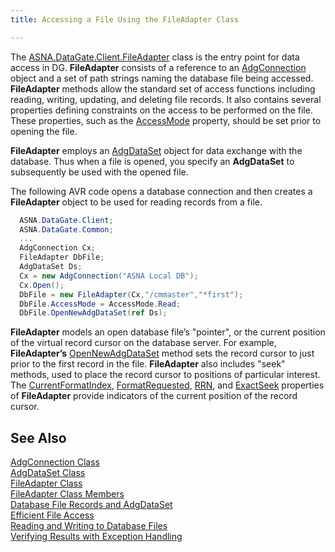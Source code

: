 ```yaml
---
title: Accessing a File Using the FileAdapter Class

---
```


The [ASNA.DataGate.Client.FileAdapter](file-adapter-class.html) class is the entry point for data access in DG. **FileAdapter** consists of a reference to an [AdgConnection](adg-connection-class.html) object and a set of path strings naming the database file being accessed. **FileAdapter** methods allow the standard set of access functions including reading, writing, updating, and deleting file records. It also contains several properties defining constraints on the access to be performed on the file. These properties, such as the [ AccessMode](file-adapter-class-access-mode-property.html) property, should be set prior to opening the file.

**FileAdapter** employs an [AdgDataSet](adg-dataset-class.html) object for data exchange with the database. Thus when a file is opened, you specify an **AdgDataSet** to subsequently be used with the opened file.

The following AVR code opens a database connection and then creates a **FileAdapter** object to be used for reading records from a file.

```cs 
  ASNA.DataGate.Client;
  ASNA.DataGate.Common;
  ...
  AdgConnection Cx;
  FileAdapter DbFile;
  AdgDataSet Ds;
  Cx = new AdgConnection("ASNA Local DB");
  Cx.Open();
  DbFile = new FileAdapter(Cx,"/cmmaster","*first");
  DbFile.AccessMode = AccessMode.Read;
  DbFile.OpenNewAdgDataSet(ref Ds);
```

**FileAdapter** models an open database file’s "pointer", or the current position of the virtual record cursor on the database server. For example, **FileAdapter’s** [ OpenNewAdgDataSet](file-adapter-class-open-new-adg-dataset-method.html) method sets the record cursor to just prior to the first record in the file. **FileAdapter** also includes "<span>seek</span>" methods, used to place the record cursor to positions of particular interest. The [CurrentFormatIndex](file-adapter-class-current-format-index-property.html), [FormatRequested](file-adapter-class-format-requested-property.html), [ RRN](file-adapter-class-rrn-property.html), and [ExactSeek](file-adapter-class-exact-seek-property.html) properties of **FileAdapter** provide indicators of the current position of the record cursor.
## See Also


[AdgConnection Class](adg-connection-class.html)
      <br />
[AdgDataSet Class](adg-dataset-class.html)
      <br />
[FileAdapter Class](file-adapter-class.html)
      <br />
[FileAdapter Class Members](file-adapter-members.html)
      <br />
[Database File Records and AdgDataSet](database-file-recordsand-adg-dataset.html)
      <br />
[Efficient File Access](efficient-file-access.html)
      <br />
[Reading and Writing to Database Files](readingand-writingto-database-files.html)
      <br />
[Verifying Results with Exception Handling](verifying-resultswith-exception-handling.html)

